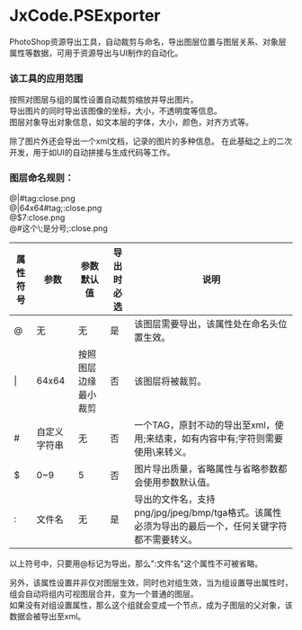 # JxCode.PSExporter
 PhotoShop资源导出工具，自动裁剪与命名，导出图层位置与图层关系、对象层属性等数据，可用于资源导出与UI制作的自动化。

### 该工具的应用范围
按照对图层与组的属性设置自动裁剪缩放并导出图片。  
导出图片的同时导出该图像的坐标，大小，不透明度等信息。  
图层对象导出对象信息，如文本层的字体，大小，颜色，对齐方式等。

除了图片外还会导出一个xml文档，记录的图片的多种信息。
在此基础之上的二次开发，用于如UI的自动拼接与生成代码等工作。

### 图层命名规则：  
@|#tag:close.png  
@|64x64#tag;:close.png  
@$7:close.png  
@#这个\\;是分号;:close.png

属性符号|参数|参数默认值|导出时必选|说明
--|--|--|--|--
@|无|无|是|该图层需要导出，该属性处在命名头位置生效。
\||64x64|按照图层边缘最小裁剪|否|该图层将被裁剪。
\#|自定义字符串|无|否|一个TAG，原封不动的导出至xml，使用;来结束，如有内容中有;字符则需要使用\\来转义。
$|0~9|5|否|图片导出质量，省略属性与省略参数都会使用参数默认值。
:|文件名|无|是|导出的文件名，支持png/jpg/jpeg/bmp/tga格式。该属性必须为导出的最后一个，任何关键字符都不需要转义。


以上符号中，只要用@标记为导出，那么":文件名"这个属性不可被省略。  

另外，该属性设置并非仅对图层生效，同时也对组生效，当为组设置导出属性时，组会自动将组内可视图层合并，变为一个普通的图层。  
如果没有对组设置属性，那么这个组就会变成一个节点，成为子图层的父对象，该数据会被导出至xml。